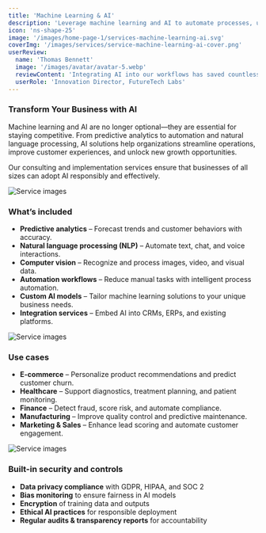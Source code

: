 ```yaml
---
title: 'Machine Learning & AI'
description: 'Leverage machine learning and AI to automate processes, uncover insights, and build intelligent solutions that drive innovation and business growth.'
icon: 'ns-shape-25'
image: '/images/home-page-1/services-machine-learning-ai.svg'
coverImg: '/images/services/service-machine-learning-ai-cover.png'
userReview:
  name: 'Thomas Bennett'
  image: '/images/avatar/avatar-5.webp'
  reviewContent: 'Integrating AI into our workflows has saved countless hours and unlocked insights we never thought possible. It has transformed the way we operate day-to-day.'
  userRole: 'Innovation Director, FutureTech Labs'
---
```


### Transform Your Business with AI

Machine learning and AI are no longer optional—they are essential for staying competitive. From predictive analytics to automation and natural language processing, AI solutions help organizations streamline operations, improve customer experiences, and unlock new growth opportunities.

Our consulting and implementation services ensure that businesses of all sizes can adopt AI responsibly and effectively.

![Service images](/images/services/service-details-1.png)

### What’s included

- **Predictive analytics** – Forecast trends and customer behaviors with accuracy.
- **Natural language processing (NLP)** – Automate text, chat, and voice interactions.
- **Computer vision** – Recognize and process images, video, and visual data.
- **Automation workflows** – Reduce manual tasks with intelligent process automation.
- **Custom AI models** – Tailor machine learning solutions to your unique business needs.
- **Integration services** – Embed AI into CRMs, ERPs, and existing platforms.

![Service images](/images/services/service-details-2.png)

### Use cases

- **E-commerce** – Personalize product recommendations and predict customer churn.
- **Healthcare** – Support diagnostics, treatment planning, and patient monitoring.
- **Finance** – Detect fraud, score risk, and automate compliance.
- **Manufacturing** – Improve quality control and predictive maintenance.
- **Marketing & Sales** – Enhance lead scoring and automate customer engagement.

![Service images](/images/services/service-details-3.jpg)

### Built-in security and controls

- **Data privacy compliance** with GDPR, HIPAA, and SOC 2
- **Bias monitoring** to ensure fairness in AI models
- **Encryption** of training data and outputs
- **Ethical AI practices** for responsible deployment
- **Regular audits & transparency reports** for accountability
